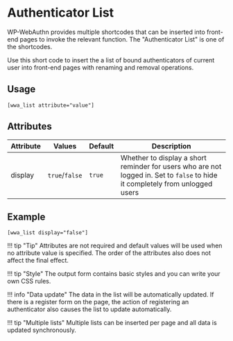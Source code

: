 # Authenticator List

WP-WebAuthn provides multiple shortcodes that can be inserted into front-end pages to invoke the relevant function. The "Authenticator List" is one of the shortcodes.

Use this short code to insert the a list of bound authenticators of current user into front-end pages with renaming and removal operations.

## Usage

```
[wwa_list attribute="value"]
```

## Attributes

| Attribute | Values | Default | Description |
| ------------ | ------------- | ------------ | ------------ |
| display | `true`/`false` | `true` | Whether to display a short reminder for users who are not logged in. Set to `false` to hide it completely from unlogged users |

## Example

```
[wwa_list display="false"]
```

!!! tip "Tip"
    Attributes are not required and default values will be used when no attribute value is specified. The order of the attributes also does not affect the final effect.

!!! tip "Style"
    The output form contains basic styles and you can write your own CSS rules.

!!! info "Data update"
    The data in the list will be automatically updated. If there is a register form on the page, the action of registering an authenticator also causes the list to update automatically.

!!! tip "Multiple lists"
    Multiple lists can be inserted per page and all data is updated synchronously.